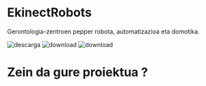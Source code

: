 # EkinectRobots

Gerontologia-zentroen pepper robota, automatizazioa eta domotika.

![descarga](https://user-images.githubusercontent.com/124257919/218085893-a27b28bb-b2d8-44dc-8522-3110dc84cecb.jpeg)
![download](https://user-images.githubusercontent.com/124257919/218086481-1378a78e-4551-4420-b88f-a8df2983637b.jpg)
![download](https://user-images.githubusercontent.com/124257919/218088690-480dc9fb-4309-41bd-9c87-522be7ed8863.jpg)
# Zein da gure proiektua ?


